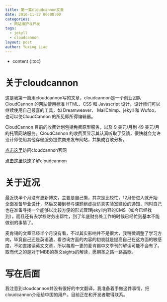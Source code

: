 ```yaml
---
title: 第一篇cloudcannon文章
date: 2016-11-27 00:00:00
categories:
  - 网站维护与开发
tags:
  - jekyll
  - cloudcannon
layout: post
author: Yuxing Liao
---
```



* content
{:toc}

# 关于cloudcannon

这是我第一篇用cloudcannon写的文章，cloudcannon是一个创业团队CloudCannon 的网站使用标准 HTML、CSS 和 Javascript 设计。设计师们可以继续使用自己最喜的工具，如 Dreamweaver、 MailChimp、jekyll 和 Wufoo，也可以使CloudCannon 的所见即所得编辑器。





CloudCannon 目前的收费计划包括免费原型服务，以及 9 美元/月到 49 美元/月的托管网站服务。CloudCannon 的收费页显示其认真听取了反馈，很快就会允许设计师使用其他存储服务提供商来发布网站，并集成谷歌分析。

[点击这里](http://cloudcannon.com/)访问cloudcannon官网

[点击这里](https://docs.cloudcannon.com/)快速了解cloudcannon

# 关于近况

最近快半个月没有更新博文，主要是自己懒，其次是比较忙，12月份进入就开始全面准备毕业设计，然后又接到参与课题组虚拟仿真实验室建设的通知，同时自己也在准备寻找一个能够以比较方便的形式管理jekyll内容的CMS（如今已经找到），而且还有去学校财务出帮忙，到了年底财务处工作的时候已经忙到基本不能做别的事情了。

麦肯锡的文章已经半个月没有看，不过其实影响并不是很大，我稍微调整了学习方向，毕竟自己还是英语渣，看咨询方面的内容的初衷就是提高自己在这方面的敏感度，不如直接读英文文章，所以每周一更的麦肯锡中文季刊的解读可能不会有了。取而代之的是对于MBB的英文sights的解读，愿朝圣之路一路高歌。

# 写在后面

我注意到cloudcannon并没有很好的中文翻译，我准备着手做这件事情，把cloudcannon介绍给中国的用户。目前正在和开发者取得联系。